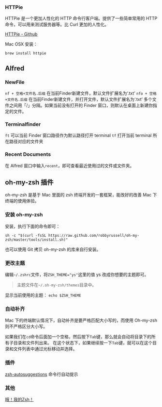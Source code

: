 ### HTTPie
HTTPie 是一个更加人性化的 HTTP 命令行客户端。提供了一些简单常用的 HTTP 命令，可以用来测试服务器等。比 Curl 更加的人性化。

[HTTPie - Github](https://github.com/jkbrzt/httpie)

Mac OSX 安装：

`brew install httpie`

## Alfred
### NewFile
`nf + 空格+文件名.后缀`  在当前Finder新建文件，默认文件扩展名为‘.txt’
`nfo + 空格+文件名.后缀` 在当前Finder新建文件，并打开文件，默认文件扩展名为‘.txt’
多个文件之间用「/」分隔。如果当前没有打开的 Finder 窗口，则默认在桌面上新建你指定的文件。

### Terminalfinder
`ft`  可以当前 Finder 窗口路径作为默认路径打开 terminal
`tf`  打开当前 terminal 所在路径对应的文件夹

### Recent Documents
在 Alfred 窗口中输入`recent`，即可查看最近使用过的文件或文件夹。


## oh-my-zsh 插件
oh-my-zsh 是基于 Mac 里面的 zsh 终端开发的一套框架，能改好的改善 Mac 下终端的使用体验。
### 安装 oh-my-zsh
安装，执行下面的命令即可：

`sh -c "$(curl -fsSL https://raw.github.com/robbyrussell/oh-my-zsh/master/tools/install.sh)"`

也可以使用 Git 拷贝 oh-my-zsh 的库来自行安装。

### 更改主题
编辑`~/.zshrc`文件，将`ZSH_THEME="ys"`这里的值 ys 改成你想要的主题即可。
> 主题文件在`~/.oh-my-zsh/themes`目录中。

显示当前使用的主题：
`echo $ZSH_THEME`

### 自动补齐
Mac 下的终端默认情况下，自动补齐是要严格匹配大小写的，而使用 Oh-my-zsh 则不严格区分大小写。

如果我们在`cd`命令后面加一个空格，然后按下`Tab`键，那么就会自动将目录下的所有子目录和文件列出来。
在这个状态下，如果继续按一下`Tab`键，就可以在这个目录和文件列表中通过光标移动并选择。

### 插件
[](http://swiftcafe.io/2015/12/04/omz-plugin/)
[zsh-autosuggestions](https://github.com/zsh-users/zsh-autosuggestions) 命令行自动提示

### 其他
[哦！我的Zsh！](http://hczhcz.github.io/2014/03/27/oh-my-zsh.html)


